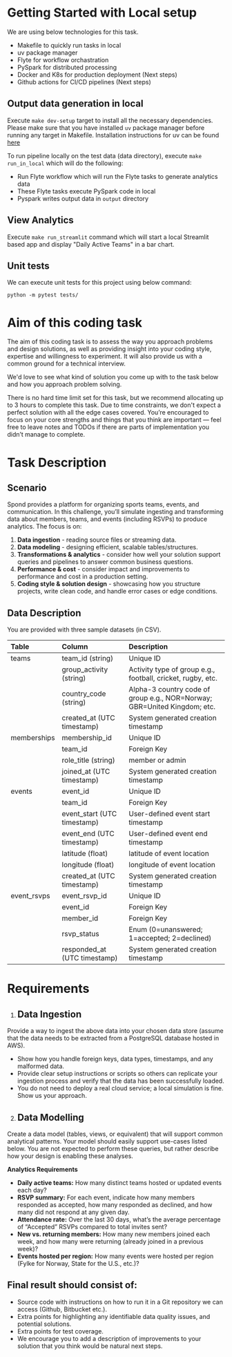 # Getting Started with Local setup

We are using below technologies for this task.

- Makefile to quickly run tasks in local
- uv package manager
- Flyte for workflow orchastration
- PySpark for distributed processing
- Docker and K8s for production deployment (Next steps)
- Github actions for CI/CD pipelines (Next steps)

## Output data generation in local

Execute `make dev-setup` target to install all the necessary dependencies. Please make sure that you have installed `uv` package manager before running any target in Makefile. Installation instructions for uv can be found [here](https://docs.astral.sh/uv/getting-started/installation/)

To run pipeline locally on the test data (data directory), execute `make run_in_local` which will do the following:

- Run Flyte workflow which will run the Flyte tasks to generate analytics data
- These Flyte tasks execute PySpark code in local
- Pyspark writes output data in `output` directory

## View Analytics

Execute `make run_streamlit` command which will start a local Streamlit based app and display "Daily Active Teams" in a bar chart.

## Unit tests

We can execute unit tests for this project using below command:

```
python -m pytest tests/
```

# Aim of this coding task

The aim of this coding task is to assess the way you approach problems and design solutions, as well as providing insight into your coding style, expertise and willingness to experiment. It will also provide us with a common ground for a technical interview.

We'd love to see what kind of solution you come up with to the task below and how you approach problem solving.

There is no hard time limit set for this task, but we recommend allocating up to 3 hours to complete this task. Due to time constraints, we don't expect a perfect solution with all the edge cases covered. You’re encouraged to focus on your core strengths and things that you think are important — feel free to leave notes and TODOs if there are parts of implementation you didn’t manage to complete.

# Task Description

## Scenario

Spond provides a platform for organizing sports teams, events, and communication. In this challenge, you’ll simulate ingesting and transforming data about members, teams, and events (including RSVPs) to produce analytics. The focus is on:

1. **Data ingestion** \- reading source files or streaming data.
2. **Data modeling** \- designing efficient, scalable tables/structures.
3. **Transformations & analytics** \- consider how well your solution support queries and pipelines to answer common business questions.
4. **Performance & cost** \- consider impact and improvements to performance and cost in a production setting.
5. **Coding style & solution design** \- showcasing how you structure projects, write clean code, and handle error cases or edge conditions.

## Data Description

You are provided with three sample datasets (in CSV).


| Table       | Column                       | Description                                                              |
| :---------- | :--------------------------- | :----------------------------------------------------------------------- |
| teams       | team_id (string)             | Unique ID                                                                |
|             | group_activity (string)      | Activity type of group e.g., football, cricket, rugby, etc.              |
|             | country_code (string)        | Alpha-3 country code of group e.g., NOR=Norway; GBR=United Kingdom; etc. |
|             | created_at (UTC timestamp)   | System generated creation timestamp                                      |
| memberships | membership_id                | Unique ID                                                                |
|             | team_id                      | Foreign Key                                                              |
|             | role_title (string)          | member or admin                                                          |
|             | joined_at (UTC timestamp)    | System generated creation timestamp                                      |
| events      | event_id                     | Unique ID                                                                |
|             | team_id                      | Foreign Key                                                              |
|             | event_start (UTC timestamp)  | User-defined event start timestamp                                       |
|             | event_end (UTC timestamp)    | User-defined event end timestamp                                         |
|             | latitude (float)             | latitude of event location                                               |
|             | longitude (float)            | longitude of event location                                              |
|             | created_at (UTC timestamp)   | System generated creation timestamp                                      |
| event_rsvps | event_rsvp_id                | Unique ID                                                                |
|             | event_id                     | Foreign Key                                                              |
|             | member_id                    | Foreign Key                                                              |
|             | rsvp_status                  | Enum (0=unanswered; 1=accepted; 2=declined)                              |
|             | responded_at (UTC timestamp) | System generated creation timestamp                                      |


# Requirements

1. ## Data Ingestion

Provide a way to ingest the above data into your chosen data store (assume that the data needs to be extracted from a PostgreSQL database hosted in AWS).

- Show how you handle foreign keys, data types, timestamps, and any malformed data.
- Provide clear setup instructions or scripts so others can replicate your ingestion process and verify that the data has been successfully loaded.
- You do not need to deploy a real cloud service; a local simulation is fine. Show us your approach.

2. ## Data Modelling

Create a data model (tables, views, or equivalent) that will support common analytical patterns. Your model should easily support use-cases listed below. You are not expected to perform these queries, but rather describe how your design is enabling these analyses.

**Analytics Requirements**

- **Daily active teams:** How many distinct teams hosted or updated events each day?
- **RSVP summary:** For each event, indicate how many members responded as accepted, how many responded as declined, and how many did not respond at any given day.
- **Attendance rate:** Over the last 30 days, what’s the average percentage of “Accepted” RSVPs compared to total invites sent?
- **New vs. returning members:** How many new members joined each week, and how many were returning (already joined in a previous week)?
- **Events hosted per region:** How many events were hosted per region (Fylke for Norway, State for the U.S., etc.)?

## Final result should consist of:

- Source code with instructions on how to run it in a Git repository we can access (Github, Bitbucket etc.).
- Extra points for highlighting any identifiable data quality issues, and potential solutions.
- Extra points for test coverage.
- We encourage you to add a description of improvements to your solution that you think would be natural next steps.

